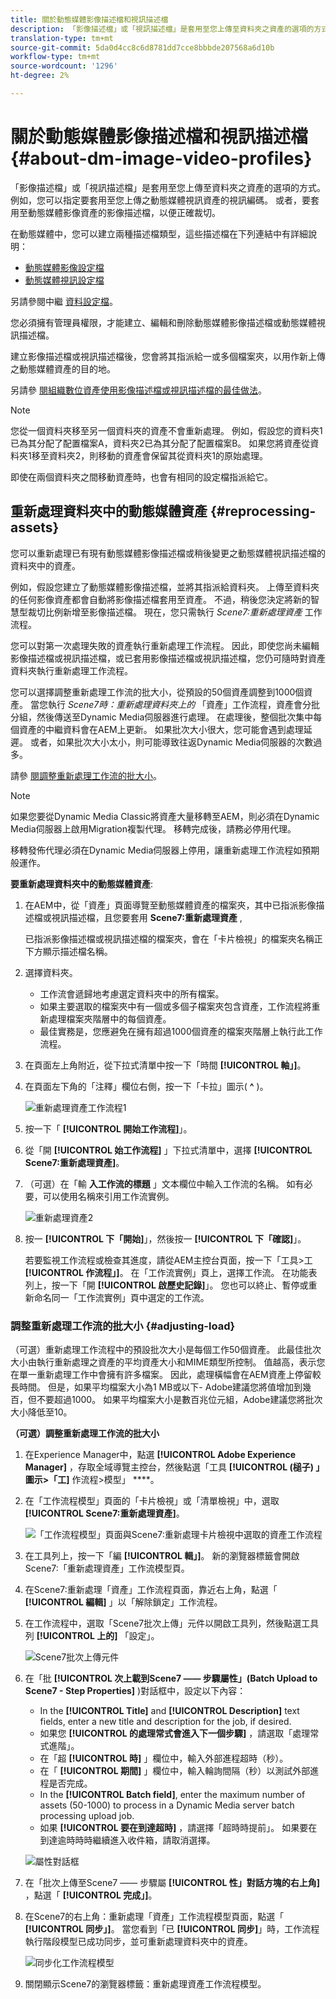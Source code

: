 ```yaml
---
title: 關於動態媒體影像描述檔和視訊描述檔
description: 「影像描述檔」或「視訊描述檔」是套用至您上傳至資料夾之資產的選項的方式。 例如，您可以指定要套用至您上傳之動態媒體視訊資產的視訊編碼。 或者，要套用至動態媒體影像資產的影像描述檔，以便正確裁切。
translation-type: tm+mt
source-git-commit: 5da0d4cc8c6d8781dd7cce8bbbde207568a6d10b
workflow-type: tm+mt
source-wordcount: '1296'
ht-degree: 2%

---
```



# 關於動態媒體影像描述檔和視訊描述檔{#about-dm-image-video-profiles}

「影像描述檔」或「視訊描述檔」是套用至您上傳至資料夾之資產的選項的方式。 例如，您可以指定要套用至您上傳之動態媒體視訊資產的視訊編碼。 或者，要套用至動態媒體影像資產的影像描述檔，以便正確裁切。

在動態媒體中，您可以建立兩種描述檔類型，這些描述檔在下列連結中有詳細說明：

* [動態媒體影像設定檔](/help/assets/dynamic-media/image-profiles.md)
* [動態媒體視訊設定檔](/help/assets/dynamic-media/video-profiles.md)

另請參閱中繼 [資料設定檔](/help/assets/metadata-profiles.md)。

您必須擁有管理員權限，才能建立、編輯和刪除動態媒體影像描述檔或動態媒體視訊描述檔。

建立影像描述檔或視訊描述檔後，您會將其指派給一或多個檔案夾，以用作新上傳之動態媒體資產的目的地。

另請參 [閱組織數位資產使用影像描述檔或視訊描述檔的最佳做法](/help/assets/dynamic-media/best-practices-for-file-management.md)。

>[!NOTE]
>
>您從一個資料夾移至另一個資料夾的資產不會重新處理。 例如，假設您的資料夾1已為其分配了配置檔案A，資料夾2已為其分配了配置檔案B。 如果您將資產從資料夾1移至資料夾2，則移動的資產會保留其從資料夾1的原始處理。
>
>即使在兩個資料夾之間移動資產時，也會有相同的設定檔指派給它。

## 重新處理資料夾中的動態媒體資產 {#reprocessing-assets}

您可以重新處理已有現有動態媒體影像描述檔或稍後變更之動態媒體視訊描述檔的資料夾中的資產。

例如，假設您建立了動態媒體影像描述檔，並將其指派給資料夾。 上傳至資料夾的任何影像資產都會自動將影像描述檔套用至資產。 不過，稍後您決定將新的智慧型裁切比例新增至影像描述檔。 現在，您只需執行 *Scene7:重新處理資產* 工作流程。

您可以對第一次處理失敗的資產執行重新處理工作流程。 因此，即使您尚未編輯影像描述檔或視訊描述檔，或已套用影像描述檔或視訊描述檔，您仍可隨時對資產資料夾執行重新處理工作流程。

您可以選擇調整重新處理工作流的批大小，從預設的50個資產調整到1000個資產。 當您執行 _Scene7時：重新處理資料夾上的_ 「資產」工作流程，資產會分批分組，然後傳送至Dynamic Media伺服器進行處理。 在處理後，整個批次集中每個資產的中繼資料會在AEM上更新。 如果批次大小很大，您可能會遇到處理延遲。 或者，如果批次大小太小，則可能導致往返Dynamic Media伺服器的次數過多。

請參 [閱調整重新處理工作流的批大小](#adjusting-load)。

>[!NOTE]
>
>如果您要從Dynamic Media Classic將資產大量移轉至AEM，則必須在Dynamic Media伺服器上啟用Migration複製代理。 移轉完成後，請務必停用代理。
>
>移轉發佈代理必須在Dynamic Media伺服器上停用，讓重新處理工作流程如預期般運作。

<!-- LEAVE IN PLACE, MAY BE USED IN THE FUTURE

Batch size is the number of assets that are amalgamated into a single IPS (Dynamic Media’s Image Production System) job. When you run the Scene7: Reprocess Assets workflow, the job is triggered on IPS. The number of IPS jobs that are triggered is based on the total number of assets in the folder, divided by the batch size. For example, suppose you had a folder with 150 assets and a batch size of 50. In this case, three IPS jobs are triggered. The assets are updated when the entire batch size (50 in our example) is processed in IPS. The job then moves onto the next IPS job and so on until complete. If you increase the batch size, you may notice a longer delay with assets getting updated. 

-->

**要重新處理資料夾中的動態媒體資產**:
1. 在AEM中，從「資產」頁面導覽至動態媒體資產的檔案夾，其中已指派影像描述檔或視訊描述檔，且您要套用 **Scene7:重新處理資產** ,

   已指派影像描述檔或視訊描述檔的檔案夾，會在「卡片檢視」的檔案夾名稱正下方顯示描述檔名稱。

1. 選擇資料夾。

   * 工作流會遞歸地考慮選定資料夾中的所有檔案。
   * 如果主要選取的檔案夾中有一個或多個子檔案夾包含資產，工作流程將重新處理檔案夾階層中的每個資產。
   * 最佳實務是，您應避免在擁有超過1000個資產的檔案夾階層上執行此工作流程。

1. 在頁面左上角附近，從下拉式清單中按一下「時間 **[!UICONTROL 軸」]**。
1. 在頁面左下角的「注釋」欄位右側，按一下「卡拉」圖示( **^** )。

   ![重新處理資產工作流程1](/help/assets/dynamic-media/assets/reprocess-assets1.png)

1. 按一下「 **[!UICONTROL 開始工作流程]**」。
1. 從「開 **[!UICONTROL 始工作流程]** 」下拉式清單中，選擇 **[!UICONTROL Scene7:重新處理資產]**。
1. （可選）在「輸 **入工作流的標題** 」文本欄位中輸入工作流的名稱。 如有必要，可以使用名稱來引用工作流實例。

   ![重新處理資產2](/help/assets/dynamic-media/assets/reprocess-assets2.png)

1. 按一 **[!UICONTROL 下「開始]**」，然後按一 **[!UICONTROL 下「確認]**」。

   若要監視工作流程或檢查其進度，請從AEM主控台頁面，按一下「工具>工 **[!UICONTROL 作流程」]**。 在「工作流實例」頁上，選擇工作流。 在功能表列上，按一下「開 **[!UICONTROL 啟歷史記錄]**」。 您也可以終止、暫停或重新命名同一「工作流實例」頁中選定的工作流。

### 調整重新處理工作流的批大小 {#adjusting-load}

（可選）重新處理工作流程中的預設批次大小是每個工作50個資產。 此最佳批次大小由執行重新處理之資產的平均資產大小和MIME類型所控制。 值越高，表示您在單一重新處理工作中會擁有許多檔案。 因此，處理橫幅會在AEM資產上停留較長時間。 但是，如果平均檔案大小為1 MB或以下- Adobe建議您將值增加到幾百，但不要超過1000。 如果平均檔案大小是數百兆位元組，Adobe建議您將批次大小降低至10。

**（可選）調整重新處理工作流的批大小**

1. 在Experience Manager中，點選 **[!UICONTROL Adobe Experience Manager]** ，存取全域導覽主控台，然後點選「工具 **[!UICONTROL (槌子) 」圖示>「工]** 作流程>模型」 ****。
1. 在「工作流程模型」頁面的「卡片檢視」或「清單檢視」中，選取 **[!UICONTROL Scene7:重新處理資產]**。

   ![「工作流程模型」頁面與Scene7:重新處理卡片檢視中選取的資產工作流程](/help/assets/dynamic-media/assets/reprocess-assets7.png)

1. 在工具列上，按一下「編 **[!UICONTROL 輯」]**。 新的瀏覽器標籤會開啟Scene7:「重新處理資產」工作流模型頁。
1. 在Scene7:重新處理「資產」工作流程頁面，靠近右上角，點選「 **[!UICONTROL 編輯]** 」以「解除鎖定」工作流程。
1. 在工作流程中，選取「Scene7批次上傳」元件以開啟工具列，然後點選工具列 **[!UICONTROL 上的]** 「設定」。

   ![Scene7批次上傳元件](/help/assets/dynamic-media/assets/reprocess-assets8.png)

1. 在「批 **[!UICONTROL 次上載到Scene7 —— 步驟屬性」(Batch Upload to Scene7 - Step Properties]** )對話框中，設定以下內容：
   * In the **[!UICONTROL Title]** and **[!UICONTROL Description]** text fields, enter a new title and description for the job, if desired.
   * 如果您 **[!UICONTROL 的處理常式會進入下一個步驟]** ，請選取「處理常式進階」。
   * 在「超 **[!UICONTROL 時]** 」欄位中，輸入外部進程超時（秒）。
   * 在「 **[!UICONTROL 期間]** 」欄位中，輸入輪詢間隔（秒）以測試外部進程是否完成。
   * In the **[!UICONTROL Batch field]**, enter the maximum number of assets (50-1000) to process in a Dynamic Media server batch processing upload job.
   * 如果 **[!UICONTROL 要在到達超時]** ，請選擇「超時時提前」。 如果要在到達逾時時時繼續進入收件箱，請取消選擇。

   ![屬性對話框](/help/assets/dynamic-media/assets/reprocess-assets3.png)

1. 在「批次上傳至Scene7 —— 步驟屬 **[!UICONTROL 性」對話方塊的右上角]** ，點選「 **[!UICONTROL 完成」]**。

1. 在Scene7的右上角：重新處理「資產」工作流程模型頁面，點選「 **[!UICONTROL 同步」]**。 當您看到「已 **[!UICONTROL 同步]**」時，工作流程執行階段模型已成功同步，並可重新處理資料夾中的資產。

   ![同步化工作流程模型](/help/assets/dynamic-media/assets/reprocess-assets1.png)

1. 關閉顯示Scene7的瀏覽器標籤：重新處理資產工作流程模型。

<!-- MAY BE NEEDED IN THE FUTURE

1. Return to the browser tab that has the open Workflow Models page, then press **Esc** to exit the selection.
1. In the upper-left corner of the page, tap **[!UICONTROL Adobe Experience Manager]** to access the global navigation console, then tap the **[!UICONTROL Tools]** (hammer) icon > **[!UICONTROL General > CRXDE Lite]**.
1. In the folder tree on the left side of the CRXDE Lite page, navigate to the following location:

   `/conf/global/settings/workflow/models/scene7_reprocess_assets/jcr:content/flow/reprocess/metaData`

   ![CRXDE Lite](/help/security/assets/workflow-models9.png)

1. On the right side of the CRXDE Lite page, in the lower portion, enter the following name, type, and value in its respective field:
    * **[!UICONTROL Name]**: `reprocess-batch-size`
    * **[!UICONTROL Type]**: `Long`
    * **[!UICONTROL Value]**: enter a default value (50-1000) for the batch size
1. In the lower-right corner, tap **[!UICONTROL Add]**. The new property appears as the following:

    ![Saving the new property](/help/security/assets/workflow-models10.png)

1. On the menu bar of the CRXDE Lite page, tap **[!UICONTROL Save All]**.
1. In the upper-left corner of the page, tap **[!UICONTROL CRXDE Lite]** to return to the main AEM console
1. Repeat steps 1-7 to re-synchronize the new batch size to the Scene7: Reprocess Assets workflow model.

-->
